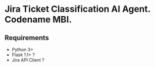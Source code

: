 
# Jira Ticket Classification AI Agent. Codename MBI.


## Requirements

- Python 3+
- Flask 1.1+ ?
- Jira API Client ?
